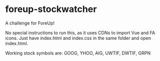 # foreup-stockwatcher
A challenge for ForeUp!

No special instructions to run this, as it uses CDNs to import Vue and FA icons.  Just have index.html and index.css in the same folder and open index.html.

Working stock symbols are:
GOOG, YHOO, AIG, UWTIF, DWTIF, GRPN
